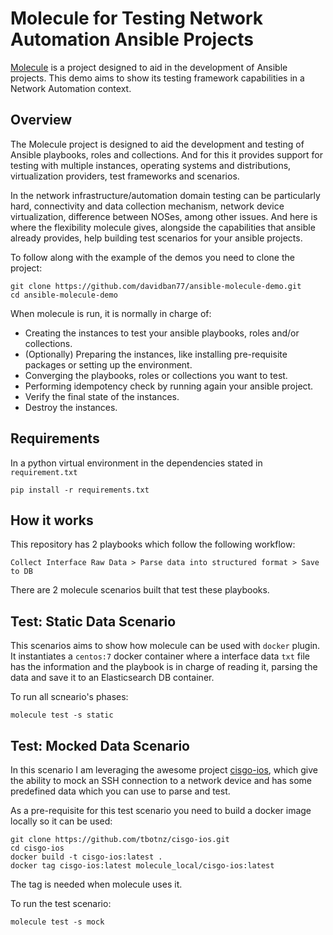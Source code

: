 # Molecule for Testing Network Automation Ansible Projects

[Molecule](https://molecule.readthedocs.io/en/latest/index.html) is a project designed to aid in the development of Ansible projects. This demo aims to show its testing framework capabilities in a Network Automation context.

## Overview

The Molecule project is designed to aid the development and testing of Ansible playbooks, roles and collections. And for this it provides support for testing with multiple instances, operating systems and distributions, virtualization providers, test frameworks and scenarios.

In the network infrastructure/automation domain testing can be particularly hard, connectivity and data collection mechanism, network device virtualization, difference between NOSes, among other issues. And here is where the flexibility molecule gives, alongside the capabilities that ansible already provides, help building test scenarios for your ansible projects.

To follow along with the example of the demos you need to clone the project:

```shell
git clone https://github.com/davidban77/ansible-molecule-demo.git
cd ansible-molecule-demo
```

When molecule is run, it is normally in charge of:

- Creating the instances to test your ansible playbooks, roles and/or collections.
- (Optionally) Preparing the instances, like installing pre-requisite packages or setting up the environment.
- Converging the playbooks, roles or collections you want to test.
- Performing idempotency check by running again your ansible project.
- Verify the final state of the instances.
- Destroy the instances.

## Requirements

In a python virtual environment in the dependencies stated in `requirement.txt`

```shell
pip install -r requirements.txt
```

## How it works

This repository has 2 playbooks which follow the following workflow:

```shell
Collect Interface Raw Data > Parse data into structured format > Save to DB
```

There are 2 molecule scenarios built that test these playbooks.

## Test: Static Data Scenario

This scenarios aims to show how molecule can be used with `docker` plugin. It instantiates a `centos:7` docker container where a interface data `txt` file has the information and the playbook is in charge of reading it, parsing the data and save it to an Elasticsearch DB container.

To run all scneario's phases:

```shell
molecule test -s static
```

## Test: Mocked Data Scenario

In this scenario I am leveraging the awesome project [cisgo-ios](https://github.com/tbotnz/cisgo-ios), which give the ability to mock an SSH connection to a network device and has some predefined data which you can use to parse and test.

As a pre-requisite for this test scenario you need to build a docker image locally so it can be used:

```shell
git clone https://github.com/tbotnz/cisgo-ios.git
cd cisgo-ios
docker build -t cisgo-ios:latest .
docker tag cisgo-ios:latest molecule_local/cisgo-ios:latest
```

The tag is needed when molecule uses it.

To run the test scenario:

```shell
molecule test -s mock
```

